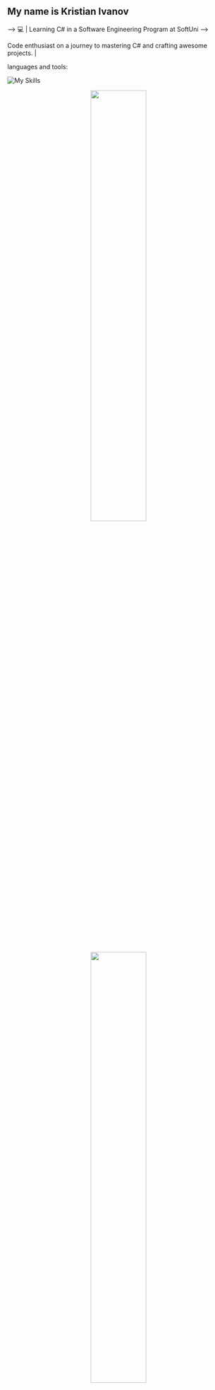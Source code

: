 ## My name is Kristian Ivanov

-->
💻 | Learning C# in a Software Engineering Program at SoftUni  -->

Code enthusiast on a journey to mastering C# and crafting awesome projects. |

languages and tools:


![My Skills](https://go-skill-icons.vercel.app/api/icons?i=azure,cs,html,css,docker,js,sqlserver&perline=7&theme=dark)




<p align="center">
  <img height="50%" width="auto" src ="https://github-readme-stats.vercel.app/api?username=KristianAntoanov&show_icons=true&count_private=true&theme=darcula&hide_border=true&hide=issues,contribs&bg_color=00000000">
  <img height="50%" width="auto" src ="https://github-readme-stats.vercel.app/api/top-langs/?username=KristianAntoanov&layout=compact&hide_border=true&theme=darcula&bg_color=00000000&langs_count=6&hide=jupyter%20notebook,tex,css,php&exclude_repo=Pacman-AI">
  <br>
    <img height="50%" width="auto" src="https://github-readme-streak-stats.herokuapp.com?user=KristianAntoanov&theme=darcula&hide_border=true&background=FFFFFF00&cache_bust=1">
  <br>
</p>


<details>
 <summary><h3>📜 My Certificates</h3></summary>
     
<code><img  alt="Basic" width="300px" style="padding-right:10px;" src="https://github.com/user-attachments/files/17044075/Programming.Basics.-.May.2024.-.Certificate.pdf" /></code>
<code><img  alt="Fundamentals" width="300px" style="padding-right:10px;" src="https://github.com/user-attachments/files/17044048/Programming.Fundamentals.with.C.-.September.2023.-.Certificate.pdf" /></code>
<code><img  alt="Advance" width="300px" style="padding-right:10px;" src="https://github.com/user-attachments/files/17044078/C.Advanced.-.January.2024.-.Certificate.pdf" /></code>
<code><img  alt="OOP" width="300px" style="padding-right:10px;" src="https://github.com/user-attachments/files/17044084/C.OOP.-.February.2024.-.Certificate.pdf" /></code>
<code><img  alt="MSSQL" width="300px" style="padding-right:10px;" src="https://github.com/user-attachments/files/17044085/MS.SQL.-.May.2024.-.Certificate-2.pdf" /></code>
<code><img  alt="EntityFramework" width="300px" style="padding-right:10px;" src="https://github.com/user-attachments/files/17044089/Entity.Framework.Core.-.June.2024.-.Certificate.pdf" /></code>
<code><img  alt="ASP.NET Fundamentals" width="300px" style="padding-right:10px;" src="https://github.com/user-attachments/files/18156100/ASP.NET.Fundamentals.-.September.2024.-.Certificate.pdf" /></code>
<code><img  alt="ASP.NET Advanced" width="300px" style="padding-right:10px;" src="https://github.com/user-attachments/files/18156108/ASP.NET.Advanced.-.October.2024.-.Certificate.pdf" /></code>

</details>


